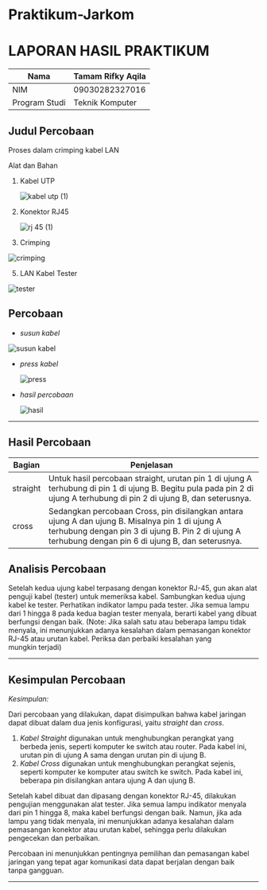 # Praktikum-Jarkom

# LAPORAN HASIL PRAKTIKUM

| Nama        | Tamam Rifky Aqila |
|----------------|------------|
| NIM        | 09030282327016 |
| Program Studi | Teknik Komputer |

## Judul Percobaan  
Proses dalam crimping kabel LAN

Alat dan Bahan 

1. Kabel UTP

    ![kabel utp (1)](https://github.com/user-attachments/assets/414eb4dd-a02f-477e-b1c8-b3522c965d8e)


2. Konektor RJ45

   ![rj 45 (1)](https://github.com/user-attachments/assets/5978688a-68ac-462c-b902-a9bb355acc9e)


4. Crimping

![crimping](https://github.com/user-attachments/assets/52d499aa-d640-4646-b3bf-56141185dfe8)

   
5. LAN Kabel Tester

   
![tester](https://github.com/user-attachments/assets/d3ca0252-4f72-4986-8429-2eb8b1bcd10c)


## Percobaan

- *susun kabel*

 ![susun kabel](https://github.com/user-attachments/assets/1189c1db-28f2-448c-ad02-4d8cd8cef5a2)

- *press kabel*

  ![press](https://github.com/user-attachments/assets/424e5c65-fce4-4e08-b628-474bf74f58fc)

- *hasil percobaan*

  ![hasil](https://github.com/user-attachments/assets/39ddf615-4571-4a09-a342-fbc547d972f9)


---

## Hasil Percobaan  

| Bagian     | Penjelasan |
|---------------|---------------|
| straight | Untuk hasil percobaan straight, urutan pin 1 di ujung A terhubung di pin 1 di ujung B. Begitu pula pada pin 2 di ujung A terhubung di pin 2 di ujung B, dan seterusnya.|
| cross | Sedangkan percobaan Cross, pin disilangkan antara ujung A dan ujung B. Misalnya pin 1 di ujung A terhubung dengan pin 3 di ujung B. Pin 2 di ujung A terhubung dengan pin 6 di ujung B, dan seterusnya. |

## Analisis Percobaan  


Setelah kedua ujung kabel terpasang dengan konektor RJ-45, gun
akan alat penguji
kabel (tester) untuk memeriksa kabel. Sambungkan kedua ujung kabel ke tester.
Perhatikan indikator lampu pada tester. Jika semua lampu dari 1 hingga 8 pada
kedua bagian tester menyala, berarti kabel yang dibuat berfungsi dengan baik. (Note:
Jika salah satu atau beberapa lampu tidak menyala, ini menunjukkan adanya
kesalahan dalam pemasangan konektor RJ-45 atau urutan kabel. Periksa dan
perbaiki kesalahan yang mungkin terjadi)

---

## Kesimpulan Percobaan  
*Kesimpulan:*  

Dari percobaan yang dilakukan, dapat disimpulkan bahwa kabel jaringan dapat dibuat dalam dua jenis konfigurasi, yaitu *straight* dan *cross*.  

1. *Kabel Straight* digunakan untuk menghubungkan perangkat yang berbeda jenis, seperti komputer ke switch atau router. Pada kabel ini, urutan pin di ujung A sama dengan urutan pin di ujung B.  
2. *Kabel Cross* digunakan untuk menghubungkan perangkat sejenis, seperti komputer ke komputer atau switch ke switch. Pada kabel ini, beberapa pin disilangkan antara ujung A dan ujung B.  

Setelah kabel dibuat dan dipasang dengan konektor RJ-45, dilakukan pengujian menggunakan alat tester. Jika semua lampu indikator menyala dari pin 1 hingga 8, maka kabel berfungsi dengan baik. Namun, jika ada lampu yang tidak menyala, ini menunjukkan adanya kesalahan dalam pemasangan konektor atau urutan kabel, sehingga perlu dilakukan pengecekan dan perbaikan.  

Percobaan ini menunjukkan pentingnya pemilihan dan pemasangan kabel jaringan yang tepat agar komunikasi data dapat berjalan dengan baik tanpa gangguan.

---
